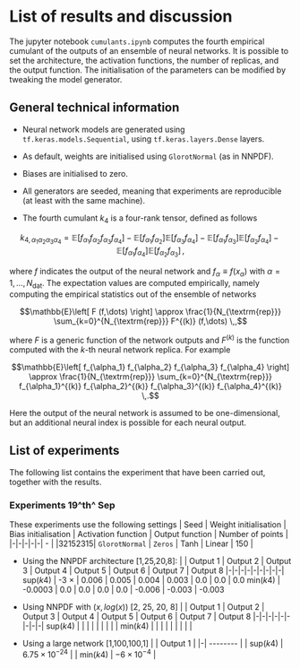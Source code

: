 # List of results and discussion

The jupyter notebook `cumulants.ipynb` computes the fourth empirical cumulant of the outputs of an ensemble of neural networks. It is possible to set the architecture, the activation functions, the number of replicas, and the output function. The initialisation of the parameters can be modified by tweaking the model generator.

## General technical information

+ Neural network models are generated using `tf.keras.models.Sequential`, using `tf.keras.layers.Dense` layers.

+ As default, weights are initialised using `GlorotNormal` (as in NNPDF).

+ Biases are initialised to zero.

+ All generators are seeded, meaning that experiments are reproducible (at least with the same machine).

+ The fourth cumulant $k_4$ is  a four-rank tensor, defined as follows

$$k_{4, \alpha_1 \alpha_2 \alpha_3 \alpha_4} =
\mathbb{E} \left[
  f_{\alpha_1}
  f_{\alpha_2}
  f_{\alpha_3}
  f_{\alpha_4}
\right] -
  \mathbb{E} \left[
  f_{\alpha_1}
  f_{\alpha_2}
  \right]
  \mathbb{E} \left[
  f_{\alpha_3}
  f_{\alpha_4}
  \right] -
  \mathbb{E} \left[
  f_{\alpha_1}
  f_{\alpha_3}
  \right]
  \mathbb{E} \left[
  f_{\alpha_2}
  f_{\alpha_4}
  \right] -
  \mathbb{E} \left[
  f_{\alpha_1}
  f_{\alpha_4}
  \right]
  \mathbb{E} \left[
  f_{\alpha_2}
  f_{\alpha_3}
  \right] \,,$$

where $f$ indicates the output of the neural network and $f_{\alpha} \equiv f(x_{\alpha})$ with $\alpha = 1,\dots, N_{\textrm{dat}}$. The expectation values are computed empirically, namely computing the empirical statistics out of the ensemble of networks

$$\mathbb{E}\left[ F (f,\dots) \right] \approx
\frac{1}{N_{\textrm{rep}}}
\sum_{k=0}^{N_{\textrm{rep}}}
  F^{(k)} (f,\dots) \,,$$

where $F$ is a generic function of the network outputs and $F^{(k)}$ is the function computed with the $k$-th neural network replica. For example

$$\mathbb{E}\left[
  f_{\alpha_1}
  f_{\alpha_2}
  f_{\alpha_3}
  f_{\alpha_4}
\right] \approx
\frac{1}{N_{\textrm{rep}}}
\sum_{k=0}^{N_{\textrm{rep}}}
  f_{\alpha_1}^{(k)}
  f_{\alpha_2}^{(k)}
  f_{\alpha_3}^{(k)}
  f_{\alpha_4}^{(k)} \,.$$

Here the output of the neural network is assumed to be one-dimensional, but an additional neural index is possible for each neural output.


## List of experiments
The following list contains the experiment that have been carried out, together with the results.

### Experiments 19^th^ Sep
These experiments use the following settings
| Seed | Weight initialisation | Bias initialisation | Activation function | Output function | Number of points |
|-|-|-|-|-| - |
|32152315| `GlorotNormal` | `Zeros` | Tanh | Linear | 150 |

+ Using the NNPDF architecture [1,25,20,8]:
    | | Output 1 | Output 2 | Output 3 | Output 4 | Output 5 | Output 6 | Output 7 | Output 8
    |-|-|-|-|-|-|-|-|-|
    sup($k4$) | -3 $\times$  | 0.006 | 0.005 | 0.004 | 0.003 | 0.0 | 0.0 | 0.0
    min($k4$) | -0.0003 | 0.0 | 0.0 | 0.0 |  0.0 | -0.006 | -0.003 | -0.003

+ Using NNPDF with $(x, log(x))$ [2, 25, 20, 8]
    | | Output 1 | Output 2 | Output 3 | Output 4 | Output 5 | Output 6 | Output 7 | Output 8
    |-|-|-|-|-|-|-|-|-|
    sup($k4$) |  |  |  |  |  |  |  |  |
    min($k4$) |  |  |  |  |  |  |  |  |

+ Using a large network [1,100,100,1]
    | | Output 1 | 
    |-| -------- |
    | sup($k4$) | $6.75 \times 10^{-24}$ |
    | min($k4$) | $- 6 \times 10^{-4}$ |

